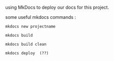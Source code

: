 
using MkDocs to deploy our docs for this project.

some useful mkdocs commands :
	
	mkdocs new projectname 
	
	mkdocs build

	mkdocs build clean

	mkdocs deploy  (??)
